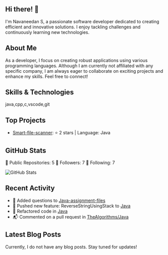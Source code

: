 ## Hi there! 👋

I'm Navaneedan S, a passionate software developer dedicated to creating efficient and innovative solutions. I enjoy tackling challenges and continuously learning new technologies.

## About Me

As a developer, I focus on creating robust applications using various programming languages. Although I am currently not affiliated with any specific company, I am always eager to collaborate on exciting projects and enhance my skills. Feel free to connect!

## Skills & Technologies

java,cpp,c,vscode,git

## Top Projects


- [Smart-file-scanner](https://github.com/navaneedan07/Smart-file-scanner): ⭐️ 2 stars | Language: Java

## GitHub Stats

🌟 Public Repositories: 5
👥 Followers: 7
🔗 Following: 7

![GitHub Stats](https://github-readme-stats.vercel.app/api?username=navaneedan07&show_icons=true&theme=radical)

## Recent Activity

- 📝 Added questions to [Java-assignment-files](https://github.com/navaneedan07/Java-assignment-files)
- 🎉 Pushed new feature: ReverseStringUsingStack to [Java](https://github.com/navaneedan07/Java)
- 🔄 Refactored code in [Java](https://github.com/navaneedan07/Java)
- 📬 Commented on a pull request in [TheAlgorithms/Java](https://github.com/TheAlgorithms/Java/pulls/6452)

## Latest Blog Posts

Currently, I do not have any blog posts. Stay tuned for updates!

